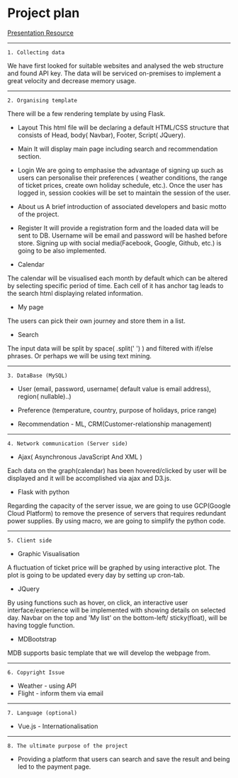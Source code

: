 # Project plan

[Presentation Resource](https://docs.google.com/presentation/d/1AvII3M6TztcOlt1fVw902jkoczVbgYWZzz-IWcQg1-Y/edit?usp=sharing)

---
```1. Collecting data```

We have first looked for suitable websites and analysed the web structure and found API key. 
The data will be serviced on-premises to implement a great velocity and decrease memory usage.

----

```2. Organising template```

There will be a few rendering template by using Flask. 

* Layout
This html file will be declaring a default HTML/CSS structure that consists of Head, body( Navbar), Footer, Script( JQuery).

* Main 
It will display main page including search and recommendation section. 

* Login
We are going to emphasise the advantage of signing up such as users can personalise their preferences ( weather conditions, the range of ticket prices, create own holiday schedule, etc.). Once the user has logged in, session cookies will be set to maintain the session of the user.

* About us
A brief introduction of associated developers and basic motto of the project.

* Register 
It will provide a registration form and the loaded data will be sent to DB. Username will be email and password will be hashed before store. Signing up with social media(Facebook, Google, Github, etc.) is going to be also implemented.

* Calendar

The calendar will be visualised each month by default which can be altered by selecting specific period of time. Each cell of it has anchor tag leads to the search html displaying related information.

* My page

The users can pick their own journey and store them in a list. 

* Search

The input data will be split by space( .split(' ') ) and filtered with if/else phrases. Or perhaps we will be using text mining.

----

```3. DataBase (MySQL)```

* User (email, password, username( default value is email address), region( nullable)..)

* Preference (temperature, country, purpose of holidays, price range)

* Recommendation - ML, CRM(Customer-relationship management)

----

```4. Network communication (Server side) ```

* Ajax( Asynchronous JavaScript And XML )

Each data on the graph(calendar) has been hovered/clicked by user will be displayed and it will be accomplished via ajax and D3.js. 


* Flask with python

Regarding the capacity of the server issue, we are going to use GCP(Google Cloud Platform) to remove the presence of servers that requires redundant power supplies. By using macro, we are going to simplify the python code.

----

```5. Client side```

* Graphic Visualisation

A fluctuation of ticket price will be graphed by using interactive plot. The plot is going to be updated every day by setting up cron-tab.

* JQuery

By using functions such as hover, on click, an interactive user interface/experience will be implemented with showing details on selected day. Navbar on the top and 'My list' on the bottom-left/ sticky(float), will be having toggle function. 

* MDBootstrap

MDB supports basic template that we will develop the webpage from. 

---
```6. Copyright Issue```

* Weather - using API
* Flight -  inform them via email

----

```7. Language (optional)```

* Vue.js - Internationalisation 
----

```8. The ultimate purpose of the project```

* Providing a platform that users can search and save the result and being led to the payment page.

